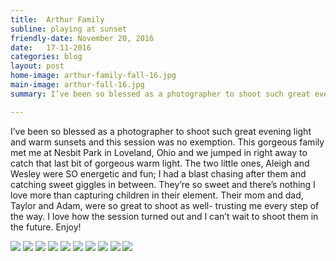 ```yaml
---
title:  Arthur Family
subline: playing at sunset
friendly-date: November 20, 2016
date:   17-11-2016
categories: blog
layout: post
home-image: arthur-family-fall-16.jpg
main-image: arthur-fall-16.jpg
summary: I’ve been so blessed as a photographer to shoot such great evening light and warm sunsets and this session was no exemption. This gorgeous family met me at Nesbit Park in Loveland,Ohio and we jumped in right away to catch that last bit of gorgeous warm light. The two little ones, Aleigh and Wesley were SO energetic and fun; I had a blast chasing after them and catching sweet giggles in between. They’re so sweet and there’s nothing I love more than capturing children in their element. Their mom and dad, Taylor and Adam, were so great to shoot as well- trusting me every step of the way. I love how the session turned out and I can’t wait to shoot them in the future. Enjoy!

---
```

I’ve been so blessed as a photographer to shoot such great evening light and warm sunsets and this session was no exemption. This gorgeous family met me at Nesbit Park in Loveland, Ohio and we jumped in right away to catch that last bit of gorgeous warm light. The two little ones, Aleigh and Wesley were SO energetic and fun; I had a blast chasing after them and catching sweet giggles in between. They’re so sweet and there’s nothing I love more than capturing children in their element. Their mom and dad, Taylor and Adam, were so great to shoot as well- trusting me every step of the way. I love how the session turned out and I can’t wait to shoot them in the future. Enjoy!

<div class="photo-block">
<img src="/assets/img/blog/arthur-16/1.jpg">
<img src="/assets/img/blog/arthur-16/2.jpg">
<img src="/assets/img/blog/arthur-16/3.jpg">
<img src="/assets/img/blog/arthur-16/4.jpg">
<img src="/assets/img/blog/arthur-16/5.jpg">
<img src="/assets/img/blog/arthur-16/6.jpg">
<img src="/assets/img/blog/arthur-16/7.jpg">
<img src="/assets/img/blog/arthur-16/8.jpg">
<img class="tall" src="/assets/img/blog/arthur-16/9.jpg">
<img class="tall" src="/assets/img/blog/arthur-16/10.jpg"> 
</div>
